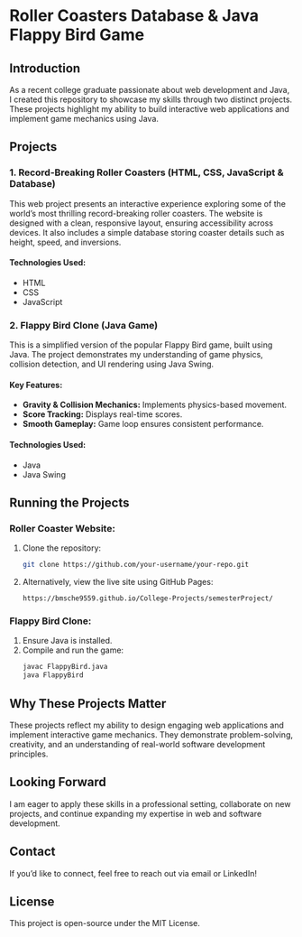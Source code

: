 # Roller Coasters Database & Java Flappy Bird Game

## Introduction
As a recent college graduate passionate about web development and Java, I created this repository to showcase my skills through two distinct projects. These projects highlight my ability to build interactive web applications and implement game mechanics using Java.

## Projects
### 1. Record-Breaking Roller Coasters (HTML, CSS, JavaScript & Database)
This web project presents an interactive experience exploring some of the world’s most thrilling record-breaking roller coasters. The website is designed with a clean, responsive layout, ensuring accessibility across devices. It also includes a simple database storing coaster details such as height, speed, and inversions.

#### Technologies Used:
- HTML
- CSS
- JavaScript

### 2. Flappy Bird Clone (Java Game)
This is a simplified version of the popular Flappy Bird game, built using Java. The project demonstrates my understanding of game physics, collision detection, and UI rendering using Java Swing.

#### Key Features:
- **Gravity & Collision Mechanics:** Implements physics-based movement.
- **Score Tracking:** Displays real-time scores.
- **Smooth Gameplay:** Game loop ensures consistent performance.

#### Technologies Used:
- Java
- Java Swing

## Running the Projects
### Roller Coaster Website:
1. Clone the repository:
   ```sh
   git clone https://github.com/your-username/your-repo.git
   ```
2. Alternatively, view the live site using GitHub Pages:
   ```
   https://bmsche9559.github.io/College-Projects/semesterProject/
   ```

### Flappy Bird Clone:
1. Ensure Java is installed.
2. Compile and run the game:
   ```sh
   javac FlappyBird.java
   java FlappyBird
   ```

## Why These Projects Matter
These projects reflect my ability to design engaging web applications and implement interactive game mechanics. They demonstrate problem-solving, creativity, and an understanding of real-world software development principles.

## Looking Forward
I am eager to apply these skills in a professional setting, collaborate on new projects, and continue expanding my expertise in web and software development.

## Contact
If you’d like to connect, feel free to reach out via email or LinkedIn!

## License
This project is open-source under the MIT License.
